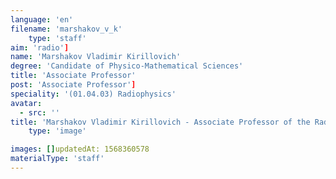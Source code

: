 ```yaml
---
language: 'en'
filename: 'marshakov_v_k'
    type: 'staff'
aim: 'radio']
name: 'Marshakov Vladimir Kirillovich'
degree: 'Candidate of Physico-Mathematical Sciences'
title: 'Associate Professor'
post: 'Associate Professor']
speciality: '(01.04.03) Radiophysics'
avatar:
  - src: ''
title: 'Marshakov Vladimir Kirillovich - Associate Professor of the Radiophysics Department'
    type: 'image'

images: []updatedAt: 1568360578
materialType: 'staff'
---
```


